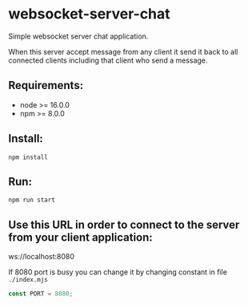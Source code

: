 # websocket-server-chat
Simple websocket server chat application. 

When this server accept message from any client it send it back to all connected clients 
including that client who send a message.

## Requirements:

- node >= 16.0.0
- npm >= 8.0.0

## Install:

`npm install`

## Run:

`npm run start`

## Use this URL in order to connect to the server from your client application:

ws://localhost:8080

If 8080 port is busy you can change it by changing constant in file `./index.mjs`

```javascript
const PORT = 8080;
```

